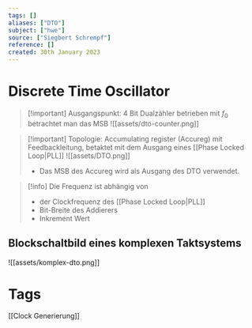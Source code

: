 ```yaml
---
tags: []
aliases: ["DTO"]
subject: ["hwe"]
source: ["Siegbert Schrempf"]
reference: []
created: 30th January 2023
---
```


# Discrete Time Oscillator

> [!important] Ausgangspunkt:
> 4 Bit Dualzähler betrieben mit $f_{0}$ betrachtet man das MSB
> ![[assets/dto-counter.png]]


> [!important] Topologie:
> Accumulating register (Accureg) mit Feedbackleitung, betaktet mit dem Ausgang eines [[Phase Locked Loop|PLL]]
> ![[assets/DTO.png]]
> - Das MSB des Accureg wird als Ausgang des DTO verwendet.


> [!info] Die Frequenz ist abhängig von
> - der Clockfrequenz des [[Phase Locked Loop|PLL]]
> - Bit-Breite des Addierers
> - Inkrement Wert

## Blockschaltbild eines komplexen Taktsystems
![[assets/komplex-dto.png]]
# Tags
[[Clock Generierung]]